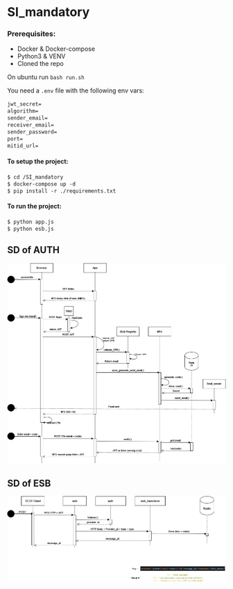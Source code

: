# SI_mandatory

### Prerequisites:
- Docker & Docker-compose
- Python3 & VENV
- Cloned the repo

On ubuntu run `bash run.sh`

You need a `.env` file with the following env vars:
```
jwt_secret=
algorithm=
sender_email=
receiver_email=
sender_password=
port=
mitid_url=
```

#### To setup the project:
```
$ cd /SI_mandatory
$ docker-compose up -d 
$ pip install -r ./requirements.txt
```

#### To run the project:
```
$ python app.js
$ python esb.js 
```



## SD of AUTH
![AUTH](Diagrams/SD_Auth.png)
## SD of ESB
![ESB](Diagrams/SD_ESB.png)

